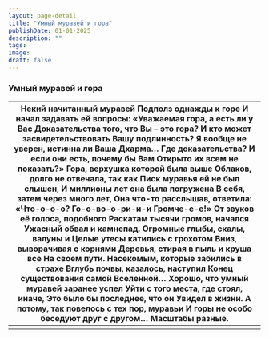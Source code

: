 ```yaml
---
layout: page-detail
title: "Умный муравей и гора"
publishDate: 01-01-2025
description: ""
tags:
image:
draft: false
---
```


### Умный муравей и гора

| Некий начитанный муравей  Подполз однажды к горе  И начал задавать ей вопросы:  «Уважаемая гора, а есть ли у Вас  Доказательства того, что Вы – это гора?  И кто может засвидетельствовать  Вашу подлинность?  Я вообще не уверен, истинна ли  Ваша Дхарма… Где доказательства?  И если они есть, почему бы Вам  Открыто их всем не показать?»  Гора, верхушка которой была выше  Облаков, долго не отвечала, так как  Писк муравья ей не был слышен,  И миллионы лет она была погружена  В себя, затем через много лет,  Она что-то расслышав, ответила:   **«Что-о-о-о?**   **Го-о-во-о-ри-и-и**   **Громче-е-е!»**  От звуков её голоса, подобного  Раскатам тысячи громов, начался  Ужасный обвал и камнепад.  Огромные глыбы, скалы, валуны и  Целые утесы катились с грохотом  Вниз, выворачивая с корнями  Деревья, стирая в пыль и круша все  На своем пути.  Насекомым, которые забились в страхе  Вглубь почвы, казалось, наступил  Конец существования самой  Вселенной…  Хорошо, что умный муравей заранее успел  Уйти с того места, где стоял, иначе,  Это было бы последнее, что он  Увидел в жизни.  А потому, так повелось с тех пор, муравьи  И горы не особо беседуют друг с другом…  Масштабы разные. |
| ------------------------------------------------------------------------------------------------------------------------------------------------------------------------------------------------------------------------------------------------------------------------------------------------------------------------------------------------------------------------------------------------------------------------------------------------------------------------------------------------------------------------------------------------------------------------------------------------------------------------------------------------------------------------------------------------------------------------------------------------------------------------------------------------------------------------------------------------------------------------------------------------------------------------------------------------------------------------------------------------------------------------------------------------------------------------------------------------------------------------------------------------------------------------------------------------------------------------ |
|                                                                                                                                                                                                                                                                                                                                                                                                                                                                                                                                                                                                                                                                                                                                                                                                                                                                                                                                                                                                                                                                                                                                                                                                                          |
  
  
